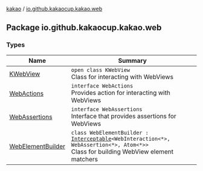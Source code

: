 [kakao](../index.md) / [io.github.kakaocup.kakao.web](./index.md)

## Package io.github.kakaocup.kakao.web

### Types

| Name | Summary |
|---|---|
| [KWebView](-k-web-view/index.md) | `open class KWebView`<br>Class for interacting with WebViews |
| [WebActions](-web-actions/index.md) | `interface WebActions`<br>Provides action for interacting with WebViews |
| [WebAssertions](-web-assertions/index.md) | `interface WebAssertions`<br>Interface that provides assertions for WebViews |
| [WebElementBuilder](-web-element-builder/index.md) | `class WebElementBuilder : `[`Interceptable`](../io.github.kakaocup.kakao.intercept/-interceptable/index.md)`<WebInteraction<*>, WebAssertion<*>, Atom<*>>`<br>Class for building WebView element matchers |
